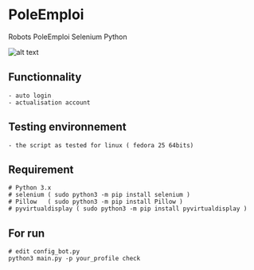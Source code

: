 # PoleEmploi
Robots PoleEmploi Selenium Python

![alt text](http://alloemploi.fr/img/logo-pole-emploi.png)

## Functionnality
```
- auto login
- actualisation account
```

## Testing environnement
```
- the script as tested for linux ( fedora 25 64bits)
```


## Requirement
```
# Python 3.x
# selenium ( sudo python3 -m pip install selenium )
# Pillow   ( sudo python3 -m pip install Pillow )
# pyvirtualdisplay ( sudo python3 -m pip install pyvirtualdisplay )
```

## For run
```
# edit config_bot.py
python3 main.py -p your_profile check 
```
